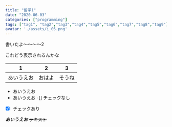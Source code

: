 ```yaml
---
title: "留学1"
date: "2020-06-03"
categories: ["programming"]
tags: ["tag1", "tag2","tag3","tag4","tag5","tag6","tag7","tag8","tag9"]
avatar: './assets/i_05.png'
---
```


書いたよ〜〜〜〜2

これどう表示されるんかな

|1|2|3|
|-|-|-|
|あいうえお|おはよ|そうね|

*   あいうえお
*   あいうえお
-[] チェックなし
-[x]    チェックあり 

***あいうえお***
~~テキスト~~
